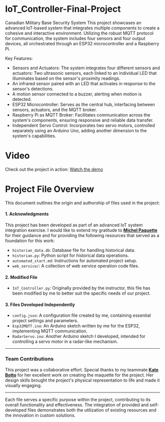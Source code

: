 # IoT_Controller-Final-Project
Canadian Military Base Security System 
This project showcases an advanced IoT-based system that integrates multiple components to create a cohesive and interactive environment. Utilizing the robust MQTT protocol for communication, the system includes four sensors and four output devices, all orchestrated through an ESP32 microcontroller and a Raspberry Pi.

Key Features:

- Sensors and Actuators: The system integrates four different sensors and actuators:
  Two ultrasonic sensors, each linked to an individual LED that illuminates based on the sensor's proximity readings.
- An infrared sensor paired with an LED that activates in response to the sensor's detections.
- A motion sensor connected to a buzzer, alerting when motion is detected.
- ESP32 Microcontroller: Serves as the central hub, interfacing between sensors, actuators, and the MQTT broker.
- Raspberry Pi as MQTT Broker: Facilitates communication across the system's components, ensuring responsive and reliable data transfer.
- Independent Servo Control: Incorporates two servo motors, controlled separately using an Arduino Uno, adding another dimension to the system's capabilities.

# Video
Check out the project in action: [Watch the demo](https://youtu.be/Xszdq82md7Q)

# Project File Overview

This document outlines the origin and authorship of files used in the project:

#### 1. **Acknowledgments**

   This project has been developed as part of an advanced IoT system integration exercise. I would like to extend my gratitude to **[Michel Paquette](https://github.com/paquettm)** for their guidance and for         providing the following resources that served as a foundation for this work:

   - `historian_data.db`: Database file for handling historical data.
   - `historian.py`: Python script for historical data operations.
   - `automated_start.md`: Instructions for automated project setup.
   - `web_service/`: A collection of web service operation code files.

#### 2. **Modified File**
   - `IoT_Controller.py`: Originally provided by the instructor, this file has been modified by me to better suit the specific needs of our project.
     
#### 3. **Files Developed Independently**
   - `config.json`: A configuration file created by me, containing essential project settings and parameters.
   - `Esp32MQTT.ino`: An Arduino sketch written by me for the ESP32, implementing MQTT communication.
   - `RadarServo.ino`: Another Arduino sketch I developed, intended for controlling a servo motor in a radar-like mechanism.
---
### Team Contributions
This project was a collaborative effort. Special thanks to my teammate **[Kate Botto](https://github.com/KateBotto)** for her excellent work on creating the maquette for the project. Her design skills brought the project's physical representation to life and made it visually engaging.

---
Each file serves a specific purpose within the project, contributing to its overall functionality and effectiveness. The integration of provided and self-developed files demonstrates both the utilization of existing resources and the innovation in custom solutions.
